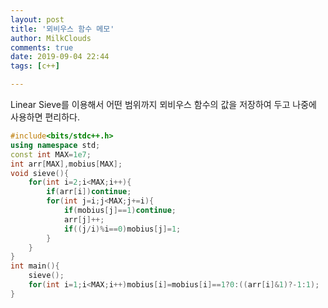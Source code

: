 ```yaml
---
layout: post
title: '뫼비우스 함수 메모'
author: MilkClouds
comments: true
date: 2019-09-04 22:44
tags: [c++]

---
```



Linear Sieve를 이용해서 어떤 범위까지 뫼비우스 함수의 값을 저장하여 두고 나중에 사용하면 편리하다.  

```cpp
#include<bits/stdc++.h>
using namespace std;
const int MAX=1e7;
int arr[MAX],mobius[MAX];
void sieve(){
	for(int i=2;i<MAX;i++){
		if(arr[i])continue;
		for(int j=i;j<MAX;j+=i){
			if(mobius[j]==1)continue;
			arr[j]++;
			if((j/i)%i==0)mobius[j]=1;
		}
	}
}
int main(){
	sieve();
	for(int i=1;i<MAX;i++)mobius[i]=mobius[i]==1?0:((arr[i]&1)?-1:1);
}
```